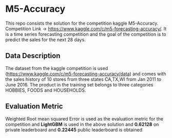 # M5-Accuracy

This repo consists the solution for the competition kaggle M5-Accuracy. Competition Link -> https://www.kaggle.com/c/m5-forecasting-accuracy/. It is a time series forecasting competition and the goal of the competition is to predict the sales for the next 28 days.

## Data Description

The dataset from the kaggle competition is used (https://www.kaggle.com/c/m5-forecasting-accuracy/data) and comes with the sales history of 10 stores from three states CA,TX,WI from Jan 2011 to June 2016. The product in the training set belongs to three categories HOBBIES, FOODS and HOUSEHOLDS.

## Evaluation Metric

Weighted Root mean squared Error is used as the evaluation metric for the competition and <b>LightGBM</b> is used in the above solution and <b>0.62128</b> on private leaderboard and <b>0.22445</b> public leaderboard is obtained
